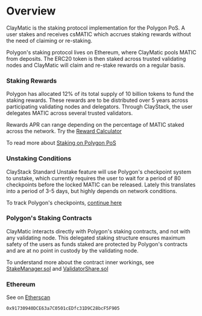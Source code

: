 # Overview

ClayMatic is the staking protocol implementation for the Polygon PoS. A user stakes and receives csMATIC which accrues staking rewards without the need of claiming or re-staking.

Polygon's staking protocol lives on Ethereum, where ClayMatic pools MATIC from deposits. The ERC20 token is then staked across trusted validating nodes and ClayMatic will claim and re-stake rewards on a regular basis.

### Staking Rewards
Polygon has allocated 12% of its total supply of 10 billion tokens to fund the staking rewards. These rewards are to be distributed over 5 years across participating validating nodes and delegators. Through ClayStack, the user delegates MATIC across several trusted validators.

Rewards APR can range depending on the percentage of MATIC staked across the network. Try the [Reward Calculator](https://wallet.polygon.technology/staking/rewards-calculator/)

To read more about [Staking on Polygon PoS](https://polygon.technology/staking/)

### Unstaking Conditions
ClayStack Standard Unstake feature will use Polygon's checkpoint system to unstake, which currently requires the user to wait for a period of 80 checkpoints before the locked MATIC can be released. Lately this translates into a period of 3-5 days, but highly depends on network conditions.

To track Polygon's checkpoints, [continue here](https://wallet.polygon.technology/staking/)

### Polygon's Staking Contracts
ClayMatic interacts directly with Polygon's staking contracts, and not with any validating node. This delegated staking structure ensures maximum safety of the users as funds staked are protected by Polygon's contracts and are at no point in custody by the validating node.

To understand more about the contract inner workings, see [StakeManager.sol](https://github.com/maticnetwork/contracts/blob/main/contracts/staking/stakeManager/StakeManager.sol) and [ValidatorShare.sol](https://github.com/maticnetwork/contracts/blob/main/contracts/staking/validatorShare/ValidatorShare.sol)

### Ethereum
See on [Etherscan](https://etherscan.io/address/0x91730940DCE63a7C0501cEDfc31D9C28bcF5F905)
```
0x91730940DCE63a7C0501cEDfc31D9C28bcF5F905
```